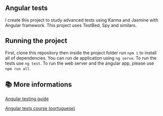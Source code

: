 ## Angular tests

I create this project to study advanced tests using Karma and Jasmine with Angular framework. 
This project uses TestBed, Spy and similars.

## Running the project

First, clone this repository then inside the project folder run `npm i` to install all of dependencies.
You can run de application using `ng serve`.
To run the tests use `ng test`.
To run the web server and the angular app, please use `npm run all`.
    
## 📚 More informations

[Angular testing guide](https://angular.io/guide/testing)

[Angular tests course (portuguese)](https://cursos.alura.com.br/course/angular-testes-automatizados-jasmin-karma/)
